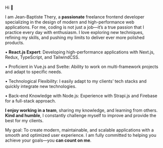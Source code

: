 Hi 👋

I am Jean-Baptiste Thery, a **passionate** freelance frontend developer specializing in the design of modern and high-performance web applications. For me, coding is not just a job—it’s a true passion that I practice every day with enthusiasm.
I love exploring new techniques, refining my skills, and pushing my limits to deliver ever more polished products.

• **React.js Expert**: Developing high-performance applications with Next.js, Redux, TypeScript, and TailwindCSS.

• Proficient in Vue.js and Svelte: Ability to work on multi-framework projects and adapt to specific needs.

• Technological Flexibility: I easily adapt to my clients’ tech stacks and quickly integrate new technologies.

• Back-end Knowledge with Node.js: Experience with Strapi.js and Firebase for a full-stack approach.

**I enjoy working in a team**, sharing my knowledge, and learning from others.
**Kind and humble**, I constantly challenge myself to improve and provide the best for my clients.

My goal: To create modern, maintainable, and scalable applications with a smooth and optimized user experience. I am fully committed to helping you achieve your goals—you **can count on me**.
